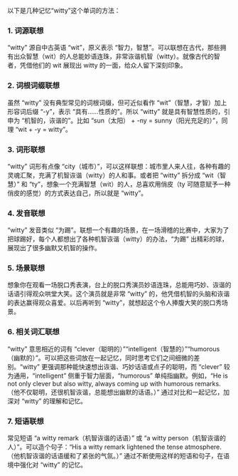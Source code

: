 以下是几种记忆“witty”这个单词的方法：

### 1. 词源联想
“witty” 源自中古英语 “wit”，原义表示 “智力，智慧”。可以联想在古代，那些拥有出众智慧（wit）的人总能妙语连珠，非常诙谐机智（witty）。就像古代的智者，凭借他们的 wit 展现出 witty 的一面，给众人留下深刻印象。 

### 2. 词根词缀联想 
虽然 “witty” 没有典型常见的词根词缀，但可近似看作 “wit”（智慧，才智）加上形容词后缀 “-y”，表示 “具有……性质的”。所以 “witty” 就是具有智慧性质的，引申为 “机智的，诙谐的”。比如 “sun（太阳） + -ny = sunny（阳光充足的）”，同理 “wit + -y = witty”。 

### 3. 词形联想 
“witty” 词形有点像 “city（城市）”，可以这样联想：城市里人来人往，各种有趣的灵魂汇聚，充满了机智诙谐（witty）的人和事。或者把 “witty” 拆分成 “wit（智慧）” 和 “ty”，想象一个充满智慧（wit）的人，总喜欢用俏皮（ty 可随意赋予一种俏皮的感觉）的方式表达自己，所以就是 “witty”。 

### 4. 发音联想 
“witty” 发音类似 “为踢”。联想一个有趣的场景，在一场滑稽的比赛中，大家为了把球踢好，每个人都想出了各种机智诙谐（witty）的办法，“为踢” 出精彩的球，展现出了很多幽默又机智的操作。 

### 5. 场景联想 
想象你在观看一场脱口秀表演，台上的脱口秀演员妙语连珠，总能用巧妙、诙谐的话语引得观众哄堂大笑。这个演员就是非常 “witty” 的，他凭借机智的头脑和诙谐的表达赢得观众喜爱。以后再听到 “witty”，就想起这个令人捧腹大笑的脱口秀场景。 

### 6. 相关词汇联想 
“witty” 意思相近的词有 “clever（聪明的）”“intelligent（智慧的）”“humorous（幽默的）”。可以把这些词放在一起记忆，同时思考它们之间细微的差别。“witty” 更强调那种能快速想出诙谐、巧妙话语或点子的聪明，而 “clever” 较为通用，“intelligent” 侧重于智力层面，“humorous” 单纯指幽默。例如，“He is not only clever but also witty, always coming up with humorous remarks.（他不仅聪明，还很机智诙谐，总能想出幽默的话语。）” 通过对比和一起记忆，加深对 “witty” 的理解和记忆。 

### 7. 短语联想 
常见短语 “a witty remark（机智诙谐的话语）” 或 “a witty person（机智诙谐的人）”。可以造个句子：“His a witty remark lightened the tense atmosphere.（他机智诙谐的话语缓和了紧张的气氛。）” 通过不断使用这样的短语和句子，在语境中强化对 “witty” 的记忆。 